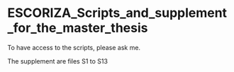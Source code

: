 # ESCORIZA_Scripts_and_supplement_for_the_master_thesis

To have access to the scripts, please ask me.


The supplement are files S1 to S13

